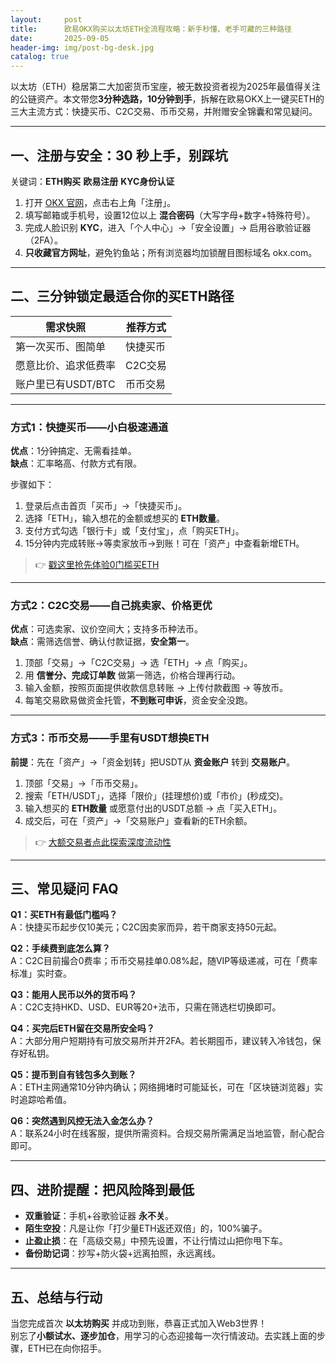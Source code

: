 ```yaml
---
layout:     post
title:      欧易OKX购买以太坊ETH全流程攻略：新手秒懂、老手可藏的三种路径
date:       2025-09-05
header-img: img/post-bg-desk.jpg
catalog: true
---
```


以太坊（ETH）稳居第二大加密货币宝座，被无数投资者视为2025年最值得关注的公链资产。本文带您**3分种选路，10分钟到手**，拆解在欧易OKX上一键买ETH的三大主流方式：快捷买币、C2C交易、币币交易，并附赠安全锦囊和常见疑问。

---

## 一、注册与安全：30 秒上手，别踩坑

关键词：**ETH购买** **欧易注册** **KYC身份认证**

1. 打开 [OKX 官网](https://okxdog.com/)，点击右上角「注册」。  
2. 填写邮箱或手机号，设置12位以上 **混合密码**（大写字母+数字+特殊符号）。  
3. 完成人脸识别 **KYC**，进入「个人中心」→「安全设置」→ 启用谷歌验证器（2FA）。  
4. **只收藏官方网址**，避免钓鱼站；所有浏览器均加锁醒目图标域名 okx.com。

---

## 二、三分钟锁定最适合你的买ETH路径

| 需求快照 | 推荐方式 |
| --- | --- |
| 第一次买币、图简单 | 快捷买币 |
| 愿意比价、追求低费率 | C2C交易 |
| 账户里已有USDT/BTC | 币币交易 |

---

### 方式1：快捷买币——小白极速通道

**优点**：1分钟搞定、无需看挂单。  
**缺点**：汇率略高、付款方式有限。

步骤如下：  
1. 登录后点击首页「买币」→「快捷买币」。  
2. 选择「ETH」，输入想花的金额或想买的 **ETH数量**。  
3. 支付方式勾选「银行卡」或「支付宝」，点「购买ETH」。  
4. 15分钟内完成转账→等卖家放币→到账！可在「资产」中查看新增ETH。

> 👉 [戳这里抢先体验0门槛买ETH](https://okxdog.com/)

---

### 方式2：C2C交易——自己挑卖家、价格更优

**优点**：可选卖家、议价空间大；支持多币种法币。  
**缺点**：需筛选信誉、确认付款证据，**安全第一**。

1. 顶部「交易」→「C2C交易」→ 选「ETH」→ 点「购买」。  
2. 用 **信誉分、完成订单数** 做第一筛选，价格合理再行动。  
3. 输入金额，按照页面提供收款信息转账 → 上传付款截图 → 等放币。  
4. 每笔交易欧易做资金托管，**不到账可申诉**，资金安全没跑。

---

### 方式3：币币交易——手里有USDT想换ETH

**前提**：先在「资产」→「资金划转」把USDT从 **资金账户** 转到 **交易账户**。

1. 顶部「交易」→「币币交易」。  
2. 搜索「ETH/USDT」，选择「限价」(挂理想价)或「市价」(秒成交)。  
3. 输入想买的 **ETH数量** 或愿意付出的USDT总额 → 点「买入ETH」。  
4. 成交后，可在「资产」→「交易账户」查看新的ETH余额。

> 👉 [大额交易者点此探索深度流动性](https://okxdog.com/)

---

## 三、常见疑问 FAQ

**Q1：买ETH有最低门槛吗？**  
A：快捷买币起步仅10美元；C2C因卖家而异，若干商家支持50元起。

**Q2：手续费到底怎么算？**  
A：C2C目前撮合0费率；币币交易挂单0.08%起，随VIP等级递减，可在「费率标准」实时查。

**Q3：能用人民币以外的货币吗？**  
A：C2C支持HKD、USD、EUR等20+法币，只需在筛选栏切换即可。

**Q4：买完后ETH留在交易所安全吗？**  
A：大部分用户短期持有可放交易所并开2FA。若长期囤币，建议转入冷钱包，保存好私钥。

**Q5：提币到自有钱包多久到账？**  
A：ETH主网通常10分钟内确认；网络拥堵时可能延长，可在「区块链浏览器」实时追踪哈希值。

**Q6：突然遇到风控无法入金怎么办？**  
A：联系24小时在线客服，提供所需资料。合规交易所需满足当地监管，耐心配合即可。

---

## 四、进阶提醒：把风险降到最低

- **双重验证**：手机+谷歌验证器 **永不关**。  
- **陌生空投**：凡是让你「打少量ETH返还双倍」的，100%骗子。  
- **止盈止损**：在「高级交易」中预先设置，不让行情过山把你甩下车。  
- **备份助记词**：抄写+防火袋+远离拍照，永远离线。

---

## 五、总结与行动

当您完成首次 **以太坊购买** 并成功到账，恭喜正式加入Web3世界！  
别忘了**小额试水、逐步加仓**，用学习的心态迎接每一次行情波动。去实践上面的步骤，ETH已在向你招手。